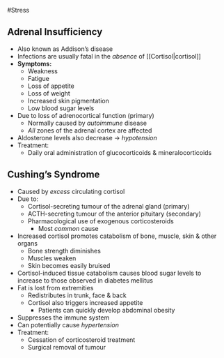 #Stress 
## Adrenal Insufficiency
- Also known as Addison’s disease
- Infections are usually fatal in the *absence* of [[Cortisol|cortisol]]
- **Symptoms:**
	- Weakness
	- Fatigue
	- Loss of appetite
	- Loss of weight
	- Increased skin pigmentation
	- Low blood sugar levels
- Due to loss of adrenocortical function (primary)
	- Normally caused by *autoimmune* disease
	- *All* zones of the adrenal cortex are affected
- Aldosterone levels also decrease → *hypotension*
- Treatment: 
	- Daily oral administration of glucocorticoids & mineralocorticoids
## Cushing’s Syndrome
- Caused by *excess* circulating cortisol
- Due to:
	- Cortisol-secreting tumour of the adrenal gland (primary)
	- ACTH-secreting tumour of the anterior pituitary (secondary)
	- Pharmacological use of exogenous corticosteroids
		- Most *common* cause
- Increased cortisol promotes catabolism of bone, muscle, skin & other organs
	- Bone strength diminishes
	- Muscles weaken
	- Skin becomes easily bruised
- Cortisol-induced tissue catabolism causes blood sugar levels to increase to those observed in diabetes mellitus
- Fat is lost from extremities
	- Redistributes in trunk, face & back
	- Cortisol also triggers increased appetite
		- Patients can quickly develop abdominal obesity
- Suppresses the immune system
- Can potentially cause *hypertension*
- Treatment:
	- Cessation of corticosteroid treatment
	- Surgical removal of tumour